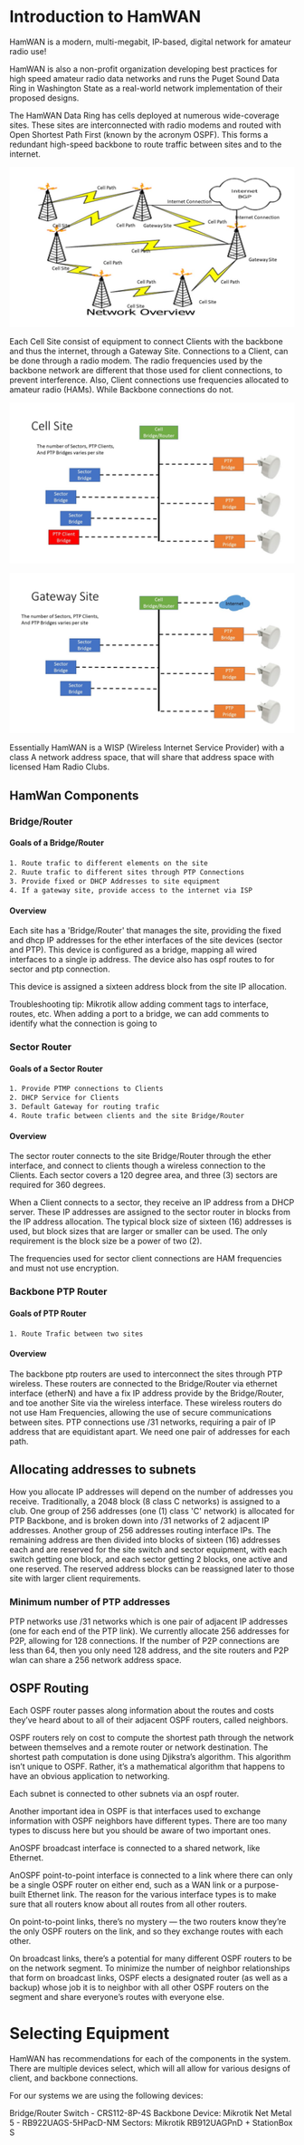 # Introduction to HamWAN

HamWAN is a modern, multi-megabit, IP-based, digital network for amateur radio use!

HamWAN is also a non-profit organization developing best practices for high speed amateur 
radio data networks and runs the Puget Sound Data Ring in Washington State as 
a real-world network implementation of their proposed designs.

The HamWAN Data Ring has cells deployed at numerous wide-coverage sites. These sites 
are interconnected with radio modems and routed with Open Shortest Path First (known 
by the acronym OSPF). This forms a redundant high-speed backbone to route traffic 
between sites and to the internet.

![HamWAN1](./images/HamWAN_Network.jpg "Simplified diagram of a HamWAN network")

Each Cell Site consist of equipment to connect Clients with the backbone and 
thus the internet, through a Gateway Site. Connections to a Client, can be done through
a radio modem. The radio frequencies used by the backbone network are different that those 
used for client connections, to prevent interference. Also, Client connections use frequencies 
allocated to amateur radio (HAMs). While Backbone connections do not.

![HamWAN2](./images/CellSite_Block.jpg "HamWAN Cell Site Block Diagram")

![HamWAN2](./images/GatewaySite_Block.jpg "HamWAN Gateway Site Block Diagram")

Essentially HamWAN is a WISP (Wireless Internet Service Provider) with a class A network address
space, that will share that address space with licensed Ham Radio Clubs.

## HamWan Components

### Bridge/Router
#### Goals of a Bridge/Router
    1. Route trafic to different elements on the site
    2. Ruute trafic to different sites through PTP Connections
    3. Provide fixed or DHCP Addresses to site equipment
    4. If a gateway site, provide access to the internet via ISP

#### Overview
Each site has a 'Bridge/Router' that manages the site, providing the fixed and dhcp IP 
addresses for the ether interfaces of the site devices (sector and PTP). This device is configured as a 
bridge, mapping all wired interfaces to a single ip address. The device also has ospf routes to
for sector and ptp connection. 

This device is assigned a sixteen address block from the site IP allocation.

Troubleshooting tip: Mikrotik allow adding comment tags to interface, routes, etc. When adding a port
to a bridge, we can add comments to identify what the connection is going to

### Sector Router
#### Goals of a Sector Router
    1. Provide PTMP connections to Clients
    2. DHCP Service for Clients
    3. Default Gateway for routing trafic
    4. Route trafic between clients and the site Bridge/Router

#### Overview
The sector router connects to the site Bridge/Router through the ether interface, and connect to clients
though a wireless connection to the Clients. Each sector covers a 120 degree area, and three (3) sectors are required 
for 360 degrees. 

When a Client connects to a sector, they receive an IP address from a DHCP server. These IP addresses 
are assigned to the sector router in blocks from the IP address allocation. 
The typical block size of sixteen (16) addresses is used, but block sizes that are larger or 
smaller can be used. The only requirement is the block size be a power of two (2).

The frequencies used for sector client connections are HAM frequencies and must not use encryption.

### Backbone PTP Router
#### Goals of PTP Router
    1. Route Trafic between two sites

#### Overview
The backbone ptp routers are used to interconnect the sites through PTP wireless. These routers are 
connected to the Bridge/Router via ethernet interface  (etherN) and have a fix IP address provide by the 
Bridge/Router, and toe another Site via the wireless interface.
These wireless routers do
not use Ham Frequencies, allowing the use of secure communications between sites. PTP connections use
/31 networks, requiring a pair of IP address that are equidistant apart. We need one pair of addresses
for each path. 

## Allocating addresses to subnets
How you allocate IP addresses will depend on the number of addresses you receive. Traditionally, a 2048 block
(8 class C networks) is assigned to a club. One group of 256 addresses (one (1) class 'C' network) is 
allocated for PTP Backbone, and is broken down into /31 networks of 2 adjacent IP addresses.
Another group of 256 addresses routing interface IPs. The remaining address are then divided into blocks of
sixteen (16) addresses each and are reserved for the site switch and sector equipment, with each 
switch getting one block, and each sector getting 2 blocks, one active and one reserved. The reserved
address blocks can be reassigned later to those site with larger client requirements.

### Minimum number of PTP addresses
PTP networks use /31 networks which is one pair of adjacent IP addresses (one for each end
of the PTP link). We currently allocate 256 addresses for P2P, allowing for 128 connections.
If the number of P2P connections are less than 64, then you only need 128 address, and the 
site routers and P2P wlan can share a 256 network address space.

## OSPF Routing
Each OSPF router passes along information about the routes and costs they’ve heard about to all of their 
adjacent OSPF routers, called neighbors.

OSPF routers rely on cost to compute the shortest path through the network between themselves and a remote 
router or network destination. The shortest path computation is done using Djikstra’s algorithm. This 
algorithm isn’t unique to OSPF. Rather, it’s a mathematical algorithm that happens to have an obvious 
application to networking.

Each subnet is connected to other subnets via an ospf router.

Another important idea in OSPF is that interfaces used to exchange information with OSPF neighbors have different types. There are too many types to discuss here but you should be aware of two important ones.

AnOSPF broadcast interface is connected to a shared network, like Ethernet.

AnOSPF point-to-point interface is connected to a link where there can only be a single OSPF router on 
either end, such as a WAN link or a purpose-built Ethernet link.
The reason for the various interface types is to make sure that all routers know about all routes from all 
other routers.

On point-to-point links, there’s no mystery — the two routers know they’re the only OSPF routers on the 
link, and so they exchange routes with each other.

On broadcast links, there’s a potential for many different OSPF routers to be on the network segment. 
To minimize the number of neighbor relationships that form on broadcast links, OSPF elects a designated 
router (as well as a backup) whose job it is to neighbor with all other OSPF routers on the segment and 
share everyone’s routes with everyone else.

# Selecting Equipment
HamWAN has recommendations for each of the components in the system. There 
are multiple devices select, which will all allow for various designs of
client, and backbone connections.

For our systems we are using the following devices:

Bridge/Router Switch - CRS112-8P-4S
Backbone Device: Mikrotik Net Metal 5 - RB922UAGS-5HPacD-NM
Sectors: Mikrotik RB912UAGPnD + StationBox S
